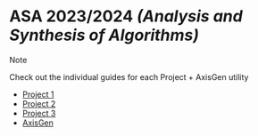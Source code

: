 # ASA 2023/2024 _(Analysis and Synthesis of Algorithms)_
> [!NOTE]
> Check out the individual guides for each Project + AxisGen utility
> - [Project 1](./Project1/README.md)
> - [Project 2](./Project2/README.md)
> - [Project 3](./Project3/README.md)
> - [AxisGen](./AxisGen/README.md)